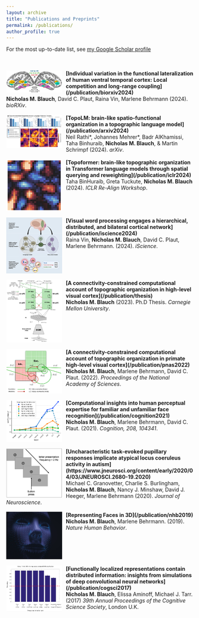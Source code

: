 ```yaml
---
layout: archive
title: "Publications and Preprints"
permalink: /publications/
author_profile: true
---
```


For the most up-to-date list, see [my Google Scholar profile](https://scholar.google.com/citations?user=mKI-uQ4AAAAJ&hl)

<br style="clear:both" />
<br>
<img align="left" src="/images/biorxiv2024_pic.png" width="150" style="margin-right:10px"/> <b>[Individual variation in the functional lateralization of human ventral temporal cortex: Local competition and long-range coupling](/publication/biorxiv2024)</b> <br>
<b>Nicholas M. Blauch</b>, David C. Plaut, Raina Vin, Marlene Behrmann (2024). <i>bioRXiv</i>.

<br style="clear:both" />
<br>
<img align="left" src="/images/topoLM_pic.png" width="150" style="margin-right:10px"/> <b>[TopoLM: brain-like spatio-functional organization in a topographic language model](/publication/arxiv2024)</b> <br>
Neil Rathi*, Johannes Mehrer*, Badr AlKhamissi, Taha Binhuraib, <b>Nicholas M. Blauch</b>, & Martin Schrimpf (2024). <i>arXiv</i>.

<br style="clear:both" />
<br>
<img align="left" src="/images/topoformer_pic.png" width="150" style="margin-right:10px"/> <b>[Topoformer: brain-like topographic organization in Transformer language models through spatial querying and reweighting](/publication/iclr2024)</b> <br>
Taha BinHuraib, Greta Tuckute, <b>Nicholas M. Blauch</b> (2024). <i>ICLR Re-Align Workshop</i>.

<br style="clear:both" />
<br>
<img align="left" src="/images/vin_iscience_2024.jpg" width="150" style="margin-right:10px"/> <b>[Visual word processing engages a hierarchical,
distributed, and bilateral cortical network](/publication/iscience2024)</b> <br>
Raina Vin, <b>Nicholas M. Blauch</b>, David C. Plaut, Marlene Behrmann. (2024). <i>iScience</i>.

<br style="clear:both" />
<br>
<img align="left" src="/images/thesis_arch_pic.png" width="150" style="margin-right:10px"/> <b>[A connectivity-constrained computational account of topographic organization in high-level visual cortex](/publication/thesis)</b> <br>
<b>Nicholas M. Blauch</b> (2023). Ph.D Thesis. <i>Carnegie Mellon University</i>.

<br style="clear:both" />
<br>
<img align="left" src="/images/VSS2021_pic.png" width="150" style="margin-right:10px"/> <b>[A connectivity-constrained computational account of topographic organization in primate high-level visual cortex](/publication/pnas2022)</b> <br>
<b>Nicholas M. Blauch</b>, Marlene Behrmann, David C. Plaut. (2022). <i>Proceedings of the National Academy of Sciences</i>.

<br style="clear:both" />
<br>
<img align="left" src="/images/ccn2019_pic.png" width="150" style="margin-right:10px"/> <b>[Computational insights into human perceptual expertise for familiar and unfamiliar face recognition](/publication/cognition2021)</b> <br>
<b>Nicholas M. Blauch</b>, Marlene Behrmann, David C. Plaut. (2021). <i>Cognition, 208, 104341</i>.

<br style="clear:both" />
<br>
<img align="left" src="/images/autism_pic.png" width="150" style="margin-right:10px"/> <b>[Uncharacteristic task-evoked pupillary responses implicate atypical locus coeruleus activity in autism](https://www.jneurosci.org/content/early/2020/04/03/JNEUROSCI.2680-19.2020)</b> <br>
Michael C. Granovetter, Charlie S. Burlingham, <b>Nicholas M. Blauch</b>, Nancy J. Minshaw, David J. Heeger, Marlene Behrmann (2020). <i>Journal of Neuroscience</i>.

<br style="clear:both" />
<br>
<img align="left" src="/images/nhb2019_pic.png" width="150" style="margin-right:10px"/> <b>[Representing Faces in 3D](/publication/nhb2019)</b> <br>
<b>Nicholas M. Blauch</b>, Marlene Behrmann. (2019). <i>Nature Human Behavior</i>.

<br style="clear:both" />
<br>
<img align="left" src="/images/cogsci2017_pic.png" width="150" style="margin-right:10px"/> <b>[Functionally localized representations contain distributed information: insights from simulations of deep convolutional neural networks](/publication/cogsci2017)</b> <br>
<b>Nicholas M. Blauch</b>, Elissa Aminoff, Michael J. Tarr. (2017) <i>39th Annual Proceedings of the Cognitive Science Society</i>, London U.K.
<br style="clear:both" />
